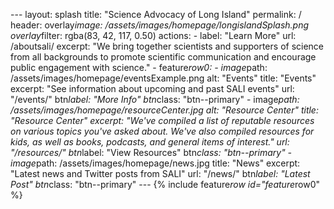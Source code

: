  - - - 
 l a y o u t :   s p l a s h 
 t i t l e :   " S c i e n c e   A d v o c a c y   o f   L o n g   I s l a n d " 
 p e r m a l i n k :   / 
 h e a d e r : 
     o v e r l a y _ i m a g e :   / a s s e t s / i m a g e s / h o m e p a g e / l o n g i s l a n d S p l a s h . p n g 
     o v e r l a y _ f i l t e r :   r g b a ( 8 3 ,   4 2 ,   1 1 7 ,   0 . 5 0 ) 
     a c t i o n s : 
         -   l a b e l :   " L e a r n   M o r e " 
             u r l :   / a b o u t s a l i / 
   e x c e r p t :   " W e   b r i n g   t o g e t h e r   s c i e n t i s t s   a n d   s u p p o r t e r s   o f   s c i e n c e   f r o m   a l l   b a c k g r o u n d s   t o   p r o m o t e   s c i e n t i f i c   c o m m u n i c a t i o n   a n d   e n c o u r a g e   p u b l i c   e n g a g e m e n t   w i t h   s c i e n c e . " 
 
 -   f e a t u r e _ r o w 0 : 
     -   i m a g e _ p a t h :   / a s s e t s / i m a g e s / h o m e p a g e / e v e n t s E x a m p l e . p n g 
         a l t :   " E v e n t s " 
         t i t l e :   " E v e n t s " 
         e x c e r p t :   " S e e   i n f o r m a t i o n   a b o u t   u p c o m i n g   a n d   p a s t   S A L I   e v e n t s " 
         u r l :   " / e v e n t s / " 
         b t n _ l a b e l :   " M o r e   I n f o " 
         b t n _ c l a s s :   " b t n - - p r i m a r y " 
     -   i m a g e _ p a t h :   / a s s e t s / i m a g e s / h o m e p a g e / r e s o u r c e C e n t e r . j p g 
         a l t :   " R e s o u r c e   C e n t e r " 
         t i t l e :   " R e s o u r c e   C e n t e r " 
         e x c e r p t :   " W e ' v e   c o m p i l e d   a   l i s t   o f   r e p u t a b l e   r e s o u r c e s   o n   v a r i o u s   t o p i c s   y o u ' v e   a s k e d   a b o u t .   W e ' v e   a l s o   c o m p i l e d   r e s o u r c e s   f o r   k i d s ,   a s   w e l l   a s   b o o k s ,   p o d c a s t s ,   a n d   g e n e r a l   i t e m s   o f   i n t e r e s t . " 
         u r l :   " / r e s o u r c e s / " 
         b t n _ l a b e l :   " V i e w   R e s o u r c e s " 
         b t n _ c l a s s :   " b t n - - p r i m a r y " 
     -   i m a g e _ p a t h :   / a s s e t s / i m a g e s / h o m e p a g e / n e w s . j p g 
         t i t l e :   " N e w s " 
         e x c e r p t :   " L a t e s t   n e w s   a n d   T w i t t e r   p o s t s   f r o m   S A L I " 
         u r l :   " / n e w s / " 
         b t n _ l a b e l :   " L a t e s t   P o s t " 
         b t n _ c l a s s :   " b t n - - p r i m a r y " 
 - - - 
 
 { %   i n c l u d e   f e a t u r e _ r o w   i d = " f e a t u r e _ r o w 0 "   % } 
